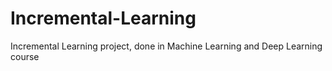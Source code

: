 # Incremental-Learning
Incremental Learning project, done in Machine Learning and Deep Learning course
